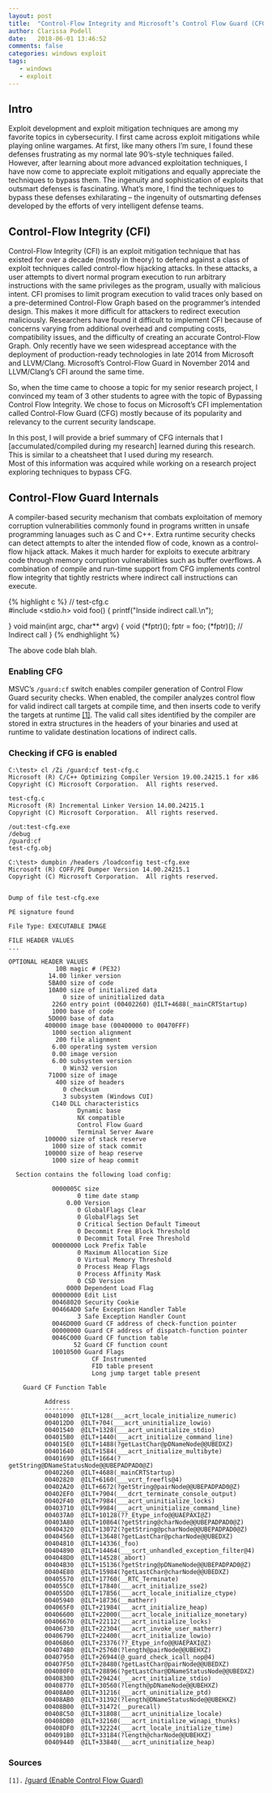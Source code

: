```yaml
---
layout: post
title:  "Control-Flow Integrity and Microsoft’s Control Flow Guard (CFG)"
author: Clarissa Podell
date:   2018-06-01 13:46:52
comments: false
categories: windows exploit
tags:
   - windows
   - exploit
---
```


## Intro
Exploit development and exploit mitigation techniques are among my favorite topics in cybersecurity.  I first came across exploit mitigations while playing online wargames.  At first, like many others I’m sure, I found these defenses frustrating as my normal late 90’s-style techniques failed.  However, after learning about more advanced exploitation techniques, I have now come to appreciate exploit mitigations and equally appreciate the techniques to bypass them.  The ingenuity and sophistication of exploits that outsmart defenses is fascinating.  What’s more, I find the techniques to bypass these defenses exhilarating – the ingenuity of outsmarting defenses developed by the efforts of very intelligent defense teams.

## Control-Flow Integrity (CFI)
Control-Flow Integrity (CFI) is an exploit mitigation technique that has existed for over a decade (mostly in theory) to defend against a class of exploit techniques called control-flow hijacking attacks.  In these attacks, a user attempts to divert normal program execution to run arbitrary instructions with the same privileges as the program, usually with malicious intent.  CFI promises to limit program execution to valid traces only based on a pre-determined Control-Flow Graph based on the programmer’s intended design.  This makes it more difficult for attackers to redirect execution maliciously.  Researchers have found it difficult to implement CFI because of concerns varying from additional overhead and computing costs, compatibility issues, and the difficulty of creating an accurate Control-Flow Graph.  Only recently have we seen widespread acceptance with the deployment of production-ready technologies in late 2014 from Microsoft and LLVM/Clang. Microsoft’s Control-Flow Guard in November 2014 and LLVM/Clang’s CFI around the same time.

So, when the time came to choose a topic for my senior research project, I convinced my team of 3 other students to agree with the topic of Bypassing Control Flow Integrity.  We chose to focus on Microsoft’s CFI implementation called Control-Flow Guard (CFG) mostly because of its popularity and relevancy to the current security landscape.

In this post, I will provide a brief summary of CFG internals that I [accumulated/compiled during my research] learned during this research.  This is similar to a cheatsheet that I used during my research.  
Most of this information was acquired while working on a research project exploring techniques to bypass CFG.  

## Control-Flow Guard Internals
A compiler-based security mechanism that combats exploitation of memory corruption vulnerabilities commonly found in programs written in unsafe programming lanuages such as C and C++.  Extra runtime security checks can detect attempts to alter the intended flow of code, known as a control-flow hijack attack.  Makes it much harder for exploits to execute arbitrary code through memory corruption vulnerabilities such as buffer overflows.
A combination of compile and run-time support from CFG implements control flow integrity that tightly restricts where indirect call instructions can execute.

{% highlight c %}
//  test-cfg.c  
#include <stdio.h>
void foo() {
	printf("Inside indirect call.\n");

}
void main(int argc, char** argv) {
    void (*fptr)();
    fptr = foo;
	(*fptr)();     // Indirect call
}
{% endhighlight %}

The above code blah blah.

### Enabling CFG

MSVC’s `/guard:cf` switch enables compiler generation of Control Flow Guard security checks.  When enabled, the compiler analyzes control flow for valid indirect call targets at compile time, and then inserts code to verify the targets at runtime [[1]](https://msdn.microsoft.com/en-us/library/dn919635.aspx). The valid call sites identified by the compiler are stored in extra structures in the headers of your binaries and used at runtime to validate destination locations of indirect calls.

### Checking if CFG is enabled

```console
C:\test> cl /Zi /guard:cf test-cfg.c
Microsoft (R) C/C++ Optimizing Compiler Version 19.00.24215.1 for x86
Copyright (C) Microsoft Corporation.  All rights reserved.

test-cfg.c
Microsoft (R) Incremental Linker Version 14.00.24215.1
Copyright (C) Microsoft Corporation.  All rights reserved.

/out:test-cfg.exe
/debug
/guard:cf
test-cfg.obj
```


```
C:\test> dumpbin /headers /loadconfig test-cfg.exe
Microsoft (R) COFF/PE Dumper Version 14.00.24215.1
Copyright (C) Microsoft Corporation.  All rights reserved.


Dump of file test-cfg.exe

PE signature found

File Type: EXECUTABLE IMAGE

FILE HEADER VALUES
...

OPTIONAL HEADER VALUES
             10B magic # (PE32)
           14.00 linker version
           5BA00 size of code
           10A00 size of initialized data
               0 size of uninitialized data
            2260 entry point (00402260) @ILT+4688(_mainCRTStartup)
            1000 base of code
           5D000 base of data
          400000 image base (00400000 to 00470FFF)
            1000 section alignment
             200 file alignment
            6.00 operating system version
            0.00 image version
            6.00 subsystem version
               0 Win32 version
           71000 size of image
             400 size of headers
               0 checksum
               3 subsystem (Windows CUI)
            C140 DLL characteristics
                   Dynamic base
                   NX compatible
                   Control Flow Guard
                   Terminal Server Aware
          100000 size of stack reserve
            1000 size of stack commit
          100000 size of heap reserve
            1000 size of heap commit

  Section contains the following load config:

            0000005C size
                   0 time date stamp
                0.00 Version
                   0 GlobalFlags Clear
                   0 GlobalFlags Set
                   0 Critical Section Default Timeout
                   0 Decommit Free Block Threshold
                   0 Decommit Total Free Threshold
            00000000 Lock Prefix Table
                   0 Maximum Allocation Size
                   0 Virtual Memory Threshold
                   0 Process Heap Flags
                   0 Process Affinity Mask
                   0 CSD Version
                0000 Dependent Load Flag
            00000000 Edit List
            00468020 Security Cookie
            00466AD0 Safe Exception Handler Table
                   3 Safe Exception Handler Count
            0046D000 Guard CF address of check-function pointer
            00000000 Guard CF address of dispatch-function pointer
            0046C000 Guard CF function table
                  52 Guard CF function count
            10010500 Guard Flags
                       CF Instrumented
                       FID table present
                       Long jump target table present

    Guard CF Function Table

          Address
          --------
          00401090  @ILT+128(___acrt_locale_initialize_numeric)
          004012D0  @ILT+704(___acrt_uninitialize_lowio)
          00401540  @ILT+1328(___acrt_uninitialize_stdio)
          004015B0  @ILT+1440(___acrt_initialize_command_line)
          004015E0  @ILT+1488(?getLastChar@pDNameNode@@UBEDXZ)
          00401640  @ILT+1584(___acrt_initialize_multibyte)
          00401690  @ILT+1664(?getString@DNameStatusNode@@UBEPADPAD0@Z)
          00402260  @ILT+4688(_mainCRTStartup)
          00402820  @ILT+6160(___vcrt_freefls@4)
          00402A20  @ILT+6672(?getString@pairNode@@UBEPADPAD0@Z)
          00402EF0  @ILT+7904(___dcrt_terminate_console_output)
          00402F40  @ILT+7984(___acrt_uninitialize_locks)
          00403710  @ILT+9984(___acrt_uninitialize_command_line)
          004037A0  @ILT+10128(??_Etype_info@@UAEPAXI@Z)
          00403A80  @ILT+10864(?getString@charNode@@UBEPADPAD0@Z)
          00404320  @ILT+13072(?getString@pcharNode@@UBEPADPAD0@Z)
          00404560  @ILT+13648(?getLastChar@pcharNode@@UBEDXZ)
          00404810  @ILT+14336(_foo)
          00404890  @ILT+14464(___scrt_unhandled_exception_filter@4)
          004048D0  @ILT+14528(_abort)
          00404B30  @ILT+15136(?getString@pDNameNode@@UBEPADPAD0@Z)
          00404E80  @ILT+15984(?getLastChar@charNode@@UBEDXZ)
          00405570  @ILT+17760(__RTC_Terminate)
          004055C0  @ILT+17840(___acrt_initialize_sse2)
          004055D0  @ILT+17856(___acrt_locale_initialize_ctype)
          00405940  @ILT+18736(__matherr)
          004065F0  @ILT+21984(___acrt_initialize_heap)
          00406600  @ILT+22000(___acrt_locale_initialize_monetary)
          00406670  @ILT+22112(___acrt_initialize_locks)
          00406730  @ILT+22304(___acrt_invoke_user_matherr)
          00406790  @ILT+22400(___acrt_initialize_lowio)
          00406B60  @ILT+23376(??_Etype_info@@UAEPAXI@Z)
          004074B0  @ILT+25760(?length@pairNode@@UBEHXZ)
          00407950  @ILT+26944(@_guard_check_icall_nop@4)
          00407F50  @ILT+28480(?getLastChar@pairNode@@UBEDXZ)
          004080F0  @ILT+28896(?getLastChar@DNameStatusNode@@UBEDXZ)
          00408300  @ILT+29424(___acrt_initialize_stdio)
          00408770  @ILT+30560(?length@pDNameNode@@UBEHXZ)
          00408A00  @ILT+31216(___acrt_uninitialize_ptd)
          00408AB0  @ILT+31392(?length@DNameStatusNode@@UBEHXZ)
          00408B00  @ILT+31472(__purecall)
          00408C50  @ILT+31808(___acrt_uninitialize_locale)
          00408DB0  @ILT+32160(___acrt_initialize_winapi_thunks)
          00408DF0  @ILT+32224(___acrt_locale_initialize_time)
          004091B0  @ILT+33184(?length@charNode@@UBEHXZ)
          00409440  @ILT+33840(___acrt_uninitialize_heap)

```


### Sources
`[1].` [/guard (Enable Control Flow Guard)](https://msdn.microsoft.com/en-us/library/dn919635.aspx)
